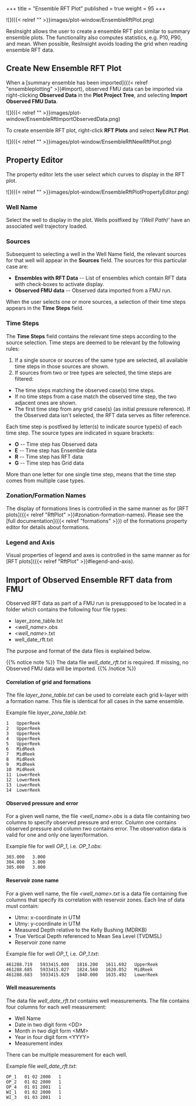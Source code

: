 +++
title = "Ensemble RFT Plot"
published = true
weight = 95
+++

![]({{< relref "" >}}images/plot-window/EnsembleRftPlot.png)

ResInsight allows the user to create a ensemble RFT plot similar to summary ensemble plots. 
The functionality also computes statistics, e.g. P10, P90, and mean.
When possible, ResInsight avoids loading the grid when reading ensemble RFT data.

## Create New Ensemble RFT Plot

When a [summary ensemble has been imported]({{< relref "ensembleplotting" >}}#import),
observed FMU data can be imported via right-clicking **Observed Data** in the **Plot Project Tree**, 
and selecting **Import Observed FMU Data**.

![]({{< relref "" >}}images/plot-window/EnsembleRftImportObservedData.png)

To create ensemble RFT plot, right-click **RFT Plots** and select **New PLT Plot**.

![]({{< relref "" >}}images/plot-window/EnsembleRftNewRftPlot.png)




## Property Editor
The property editor lets the user select which curves to display in the RFT plot.

![]({{< relref "" >}}images/plot-window/EnsembleRftPlotPropertyEditor.png)

### Well Name
Select the well to display in the plot. Wells postfixed by _'(Well Path)'_ have an associated well trajectory loaded.

### Sources
Subsequent to selecting a well in the Well Name field, the relevant sources for that well will appear in the **Sources** field. The sources for this particular case are: 

- **Ensembles with RFT Data** -- List of ensembles which contain RFT data with check-boxes to activate display.
- **Observed FMU data** -- Observed data imported from a FMU run.

When the user selects one or more sources, a selection of their time steps appears in the **Time Steps** field.

### Time Steps
The **Time Steps** field contains the relevant time steps according to the source selection. Time steps are deemed to be relevant by the following rules:

1. If a single source or sources of the same type are selected, all available time steps in those sources are shown.
2. If sources from two or tree types are selected, the time steps are filtered: 
  - The time steps matching the observed case(s) time steps.
  - If no time steps from a case match the observed time step, the two adjacent ones are shown.
  - The first time step from any grid case(s) (as initial pressure reference).
If the Observed data isn't selected, the RFT data serves as filter reference. 

Each time step is postfixed by letter(s) to indicate source type(s) of each time step. The source types are indicated in square brackets:

- **O** -- Time step has Observed data
- **E** -- Time step has Ensemble data
- **R** -- Time step has RFT data
- **G** -- Time step has Grid data

More than one letter for one single time step, means that the time step comes from multiple case types.

### Zonation/Formation Names
The display of formations lines is controlled in the same manner as for [RFT plots]({{< relref "RftPlot" >}}#zonation-formation-names).
Please see the [full documentation]({{< relref "formations" >}}) of the formations property editor for details about formations.

### Legend and Axis
Visual properties of legend and axes is controlled in the same manner as for [RFT plots]({{< relref "RftPlot" >}}#legend-and-axis).




## Import of Observed Ensemble RFT data from FMU  
Observed RFT data as part of a FMU run is presupposed to be located in a folder which contains the following four file types: 

- layer_zone_table.txt
- \<*well_name*>.obs 
- \<*well_name*>.txt
- well_date_rft.txt

The purpose and format of the data files is explained below.

{{% notice note %}}
  The data file *well_date_rft.txt* is required. If missing, no Observed FMU data will be imported.
{{% /notice %}}




#### Correlation of grid and formations

The file *layer_zone_table.txt* can be used to correlate each grid k-layer with a formation name. 
This file is identical for all cases in the same ensemble.

Example file *layer_zone_table.txt*:
```
1   UpperReek
2   UpperReek
3   UpperReek
4   UpperReek
5   UpperReek
6   MidReek
7   MidReek
8   MidReek
9   MidReek
10  MidReek
11  LowerReek
12  LowerReek
13  LowerReek
14  LowerReek
```

#### Observed pressure and error
For a given well name, the file *\<well_name>.obs* is a data file containing two columns to specify observed pressure and error. 
Column one contains observed pressure and column two contains error. The observation data is valid for one and only one layer/formation.

Example file  for well *OP_1*, i.e. *OP_1.obs*:
```
303.000   3.000
304.000   3.000
305.000   3.000
```

#### Reservoir zone name
For a given well name, the file *\<well_name>.txt* is a data file containing five columns that specify its correlation with reservoir zones. 
Each line of data must contain:

- Utmx: x-coordinate in UTM
- Utmy: y-coordinate in UTM
- Measured Depth relative to the Kelly Bushing (MDRKB) 
- True Vertical Depth referenced to Mean Sea Level (TVDMSL) 
- Reservoir zone name

Example file for well *OP_1*, i.e. *OP_1.txt*:
```
461288.719   5933415.000   1816.200   1611.692   UpperReek
461288.685   5933415.027   1824.560   1620.052   MidReek
461288.683   5933415.029   1840.000   1635.492   LowerReek
```

#### Well measurements
The data file *well_date_rft.txt* contains well measurements. The file contains four columns for each well measurement:

- Well Name
- Date in two digit form \<DD>
- Month in two digit form \<MM> 
- Year in four digit form \<YYYY>
- Measurement index

There can be multiple measurement for each well.

Example file *well_date_rft.txt*:
```
OP_1   01 02 2000   1
OP_2   01 02 2000   1
OP_4   01 01 2001   1
WI_1   01 02 2000   1
WI_3   01 03 2001   1
```
